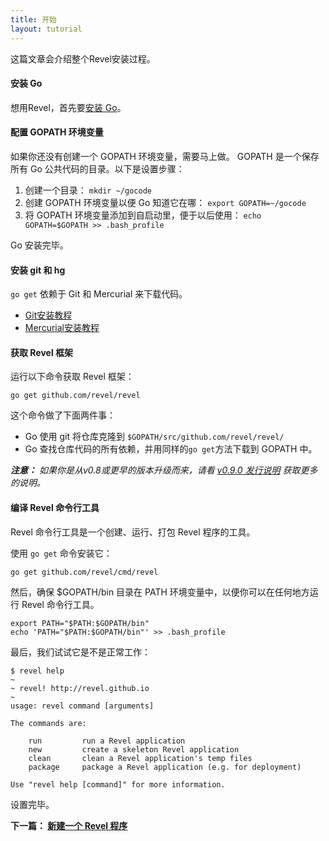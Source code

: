 ```yaml
---
title: 开始
layout: tutorial
---
```


这篇文章会介绍整个Revel安装过程。

#### 安装 Go

想用Revel，首先要[安装 Go](http://golang.org/doc/install)。

#### 配置 GOPATH 环境变量

如果你还没有创建一个 GOPATH 环境变量，需要马上做。 GOPATH
 是一个保存所有 Go 公共代码的目录。以下是设置步骤：

1. 创建一个目录： `mkdir ~/gocode`
2. 创建 GOPATH 环境变量以便 Go 知道它在哪： `export GOPATH=~/gocode`
3. 将 GOPATH 环境变量添加到自启动里，便于以后使用： `echo GOPATH=$GOPATH >> .bash_profile`

Go 安装完毕。

#### 安装 git 和 hg

`go get` 依赖于 Git 和 Mercurial 来下载代码。

* [Git安装教程](http://git-scm.com/book/en/Getting-Started-Installing-Git)
* [Mercurial安装教程](http://mercurial.selenic.com/wiki/Download)

#### 获取 Revel 框架

运行以下命令获取 Revel 框架：

	go get github.com/revel/revel

这个命令做了下面两件事：

* Go 使用 git 将仓库克隆到 `$GOPATH/src/github.com/revel/revel/`
* Go 查找仓库代码的所有依赖，并用同样的`go get`方法下载到 GOPATH  中。

*__注意：__ 如果你是从v0.8或更早的版本升级而来，请看 [v0.9.0 发行说明](https://github.com/revel/revel/releases/tag/v0.9.0) 获取更多的说明。*

#### 编译 Revel 命令行工具

Revel 命令行工具是一个创建、运行、打包 Revel 程序的工具。

使用 `go get` 命令安装它：


	go get github.com/revel/cmd/revel

然后，确保 $GOPATH/bin 目录在 PATH 环境变量中，以便你可以在任何地方运行 Revel 命令行工具。

	export PATH="$PATH:$GOPATH/bin"
	echo 'PATH="$PATH:$GOPATH/bin"' >> .bash_profile

最后，我们试试它是不是正常工作：

	$ revel help
	~
	~ revel! http://revel.github.io
	~
	usage: revel command [arguments]

	The commands are:

	    run         run a Revel application
	    new         create a skeleton Revel application
	    clean       clean a Revel application's temp files
	    package     package a Revel application (e.g. for deployment)

	Use "revel help [command]" for more information.

设置完毕。

**下一篇： [新建一个 Revel 程序](createapp.html)**
